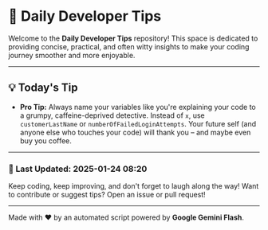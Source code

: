 
# 🌟 Daily Developer Tips

Welcome to the **Daily Developer Tips** repository! This space is dedicated to providing concise, practical, and often witty insights to make your coding journey smoother and more enjoyable.

---

## 💡 Today's Tip

- **Pro Tip:**  Always name your variables like you're explaining your code to a grumpy, caffeine-deprived detective.  Instead of `x`, use `customerLastName` or `numberOfFailedLoginAttempts`.  Your future self (and anyone else who touches your code) will thank you – and maybe even buy you coffee.

---

### 📅 Last Updated: 2025-01-24 08:20

Keep coding, keep improving, and don't forget to laugh along the way! Want to contribute or suggest tips? Open an issue or pull request!

---

Made with ❤️ by an automated script powered by **Google Gemini Flash**.
